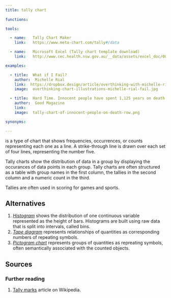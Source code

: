 ```yaml
---
title: tally chart
  
functions:

tools:

  - name:   Tally Chart Maker
    link:   https://www.meta-chart.com/tally#/data

  - name:   Microsoft Excel (Tally chart template download)
    link:   http://www.cec.health.nsw.gov.au/__data/assets/excel_doc/0008/339956/Tally-sheet-template.xls

examples:

  - title:  What if I Fail?
    author:  Michelle Rial
    link:  https://dropbox.design/article/overthinking-with-michelle-rial
    image:  overthinking-chart-illustrations-michelle-rial-fail.jpg

  - title:  Hard Time. Innocent people have spent 1,125 years on death row.
    author:  Good Magazine
    link:  
    image:  tally-chart-of-innocent-people-on-death-row.png

synonyms:

---
```


is a type of chart that shows frequencies, occurrences, or counts representing each one as a line. A strike-through line is drawn over each set of four lines, representing the number five.

<!--more-->
Tally charts show the distribution of data in a group by displaying the occurances of data points in each group. Tally charts are often structured as a table with group names in the first column, the tallies in the second column and a numeric count in the third.

Tallies are often used in scoring for games and sports.

## Alternatives
1. [*Histogram*](/histogram) shows the distribution of one continuous variable represented as the height of bars. Histograms are built using raw data that is split into intervals, called bins. 
2. [*Tape diagram*](/tape-diagram) represents relationships of quantities as corresponding numbers of repeating symbols.
3. [*Pictogram chart*](/pictogram-chart) represents groups of quantities as repreating symbols, often semantically associated with the counted objects. 

## Sources

### Further reading
1. [Tally marks](https://en.wikipedia.org/wiki/Tally_marks) article on Wikipedia.
